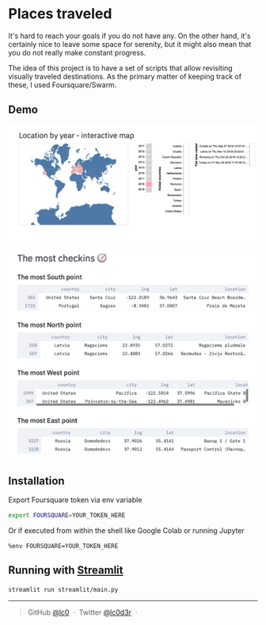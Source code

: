 # Places traveled

It's hard to reach your goals if you do not have any.
On the other hand, it's certainly nice to leave some space for serenity, but it might also mean that you do not really make constant progress.

The idea of this project is to have a set of scripts that allow revisiting visually traveled destinations. As the primary matter of keeping track of these, I used Foursquare/Swarm.

## Demo

<p align="center"><img src="img/location_by_a_year.png"></p>

<p align="center"><img src="img/the_most_checkins.png"></p>

## Installation

Export Foursquare token via env variable

```sh
export FOURSQUARE=YOUR_TOKEN_HERE
```

Or if executed from within the shell like Google Colab or running Jupyter

```
%env FOURSQUARE=YOUR_TOKEN_HERE
```

## Running with [Streamlit](https://streamlit.io/s)

```sh
streamlit run streamlit/main.py
```

---
> GitHub [@lc0](https://github.com/lc0) &nbsp;&middot;&nbsp;
> Twitter [@lc0d3r](https://twitter.com/lc0d3r) &nbsp;&middot;&nbsp;
<!-- > [Code and Gradients](https://codeand.gradients.ml/) -->